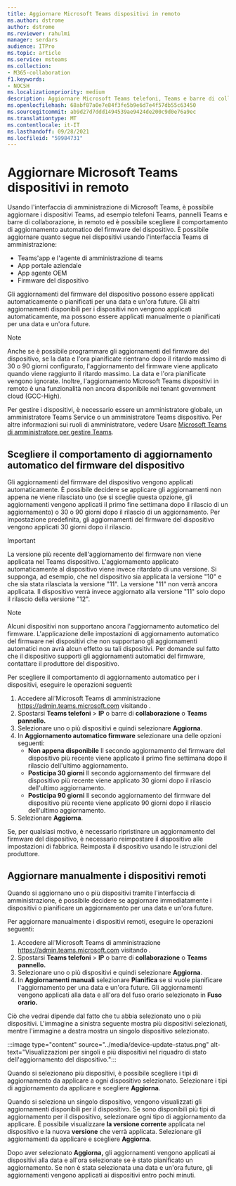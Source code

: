 ```yaml
---
title: Aggiornare Microsoft Teams dispositivi in remoto
ms.author: dstrome
author: dstrome
ms.reviewer: rahulmi
manager: serdars
audience: ITPro
ms.topic: article
ms.service: msteams
ms.collection:
- M365-collaboration
f1.keywords:
- NOCSH
ms.localizationpriority: medium
description: Aggiornare Microsoft Teams telefoni, Teams e barre di collaborazione in remoto usando l'interfaccia Teams di amministrazione
ms.openlocfilehash: 68abf87a0e7e84f3fe5b9e6d7e4f57db55c63450
ms.sourcegitcommit: ab9d27d7ddd1494539ae9424de200c9d0e76a9ec
ms.translationtype: MT
ms.contentlocale: it-IT
ms.lasthandoff: 09/28/2021
ms.locfileid: "59984731"
---
```

# <a name="update-microsoft-teams-devices-remotely"></a>Aggiornare Microsoft Teams dispositivi in remoto

Usando l'interfaccia di amministrazione di Microsoft Teams, è possibile aggiornare i dispositivi Teams, ad esempio telefoni Teams, pannelli Teams e barre di collaborazione, in remoto ed è possibile scegliere il comportamento di aggiornamento automatico del firmware del dispositivo. È possibile aggiornare quanto segue nei dispositivi usando l'interfaccia Teams di amministrazione:

- Teams'app e l'agente di amministrazione di teams
- App portale aziendale
- App agente OEM
- Firmware del dispositivo

Gli aggiornamenti del firmware del dispositivo possono essere applicati automaticamente o pianificati per una data e un'ora future. Gli altri aggiornamenti disponibili per i dispositivi non vengono applicati automaticamente, ma possono essere applicati manualmente o pianificati per una data e un'ora future.

> [!NOTE]
> Anche se è possibile programmare gli aggiornamenti del firmware del dispositivo, se la data e l'ora pianificate rientrano dopo il ritardo massimo di 30 o 90 giorni configurato, l'aggiornamento del firmware viene applicato quando viene raggiunto il ritardo massimo. La data e l'ora pianificate vengono ignorate. Inoltre, l'aggiornamento Microsoft Teams dispositivi in remoto è una funzionalità non ancora disponibile nei tenant government cloud (GCC-High).

Per gestire i dispositivi, è necessario essere un amministratore globale, un amministratore Teams Service o un amministratore Teams dispositivo. Per altre informazioni sui ruoli di amministratore, vedere Usare [Microsoft Teams di amministratore per gestire Teams](../using-admin-roles.md).

## <a name="choose-automatic-device-firmware-update-behavior"></a>Scegliere il comportamento di aggiornamento automatico del firmware del dispositivo

Gli aggiornamenti del firmware del dispositivo vengono applicati automaticamente. È possibile decidere se applicare gli aggiornamenti non appena ne viene rilasciato uno (se si sceglie questa opzione, gli aggiornamenti vengono applicati il primo fine settimana dopo il rilascio di un aggiornamento) o 30 o 90 giorni dopo il rilascio di un aggiornamento. Per impostazione predefinita, gli aggiornamenti del firmware del dispositivo vengono applicati 30 giorni dopo il rilascio.

> [!IMPORTANT]
> La versione più recente dell'aggiornamento del firmware non viene applicata nel Teams dispositivo. L'aggiornamento applicato automaticamente al dispositivo viene invece ritardato di una versione. Si supponga, ad esempio, che nel dispositivo sia applicata la versione "10" e che sia stata rilasciata la versione "11". La versione "11" non verrà ancora applicata. Il dispositivo verrà invece aggiornato alla versione "11" solo dopo il rilascio della versione "12".

> [!NOTE]
> Alcuni dispositivi non supportano ancora l'aggiornamento automatico del firmware. L'applicazione delle impostazioni di aggiornamento automatico del firmware nei dispositivi che non supportano gli aggiornamenti automatici non avrà alcun effetto su tali dispositivi. Per domande sul fatto che il dispositivo supporti gli aggiornamenti automatici del firmware, contattare il produttore del dispositivo.

Per scegliere il comportamento di aggiornamento automatico per i dispositivi, eseguire le operazioni seguenti:

1. Accedere all'Microsoft Teams di amministrazione https://admin.teams.microsoft.com visitando .
2. Spostarsi **Teams telefoni**  >  **IP** o barre di **collaborazione** o **Teams pannello.**
3. Selezionare uno o più dispositivi e quindi selezionare **Aggiorna**.
4. In **Aggiornamento automatico firmware** selezionare una delle opzioni seguenti:
    - **Non appena disponibile** Il secondo aggiornamento del firmware del dispositivo più recente viene applicato il primo fine settimana dopo il rilascio dell'ultimo aggiornamento.
    - **Posticipa 30 giorni** Il secondo aggiornamento del firmware del dispositivo più recente viene applicato 30 giorni dopo il rilascio dell'ultimo aggiornamento.
    - **Posticipa 90 giorni** Il secondo aggiornamento del firmware del dispositivo più recente viene applicato 90 giorni dopo il rilascio dell'ultimo aggiornamento.
5. Selezionare **Aggiorna**.

Se, per qualsiasi motivo, è necessario ripristinare un aggiornamento del firmware del dispositivo, è necessario reimpostare il dispositivo alle impostazioni di fabbrica. Reimposta il dispositivo usando le istruzioni del produttore.  

## <a name="manually-update-remote-devices"></a>Aggiornare manualmente i dispositivi remoti

Quando si aggiornano uno o più dispositivi tramite l'interfaccia di amministrazione, è possibile decidere se aggiornare immediatamente i dispositivi o pianificare un aggiornamento per una data e un'ora future.

Per aggiornare manualmente i dispositivi remoti, eseguire le operazioni seguenti:

1. Accedere all'Microsoft Teams di amministrazione https://admin.teams.microsoft.com visitando .
2. Spostarsi **Teams telefoni**  >  **IP** o barre di **collaborazione** o **Teams pannello.**
3. Selezionare uno o più dispositivi e quindi selezionare **Aggiorna**.
4. In **Aggiornamenti manuali** selezionare **Pianifica** se si vuole pianificare l'aggiornamento per una data e un'ora future. Gli aggiornamenti vengono applicati alla data e all'ora del fuso orario selezionato in **Fuso orario.**

Ciò che vedrai dipende dal fatto che tu abbia selezionato uno o più dispositivi. L'immagine a sinistra seguente mostra più dispositivi selezionati, mentre l'immagine a destra mostra un singolo dispositivo selezionato.

:::image type="content" source="../media/device-update-status.png" alt-text="Visualizzazioni per singoli e più dispositivi nel riquadro di stato dell'aggiornamento del dispositivo.":::

Quando si selezionano più dispositivi, è possibile scegliere i tipi di aggiornamento da applicare a ogni dispositivo selezionato. Selezionare i tipi di aggiornamento da applicare e scegliere **Aggiorna**.

Quando si seleziona un singolo dispositivo, vengono visualizzati gli aggiornamenti disponibili per il dispositivo. Se sono disponibili più tipi di aggiornamento per il dispositivo, selezionare ogni tipo di aggiornamento da applicare. È possibile visualizzare **la versione corrente** applicata nel dispositivo e la nuova **versione** che verrà applicata. Selezionare gli aggiornamenti da applicare e scegliere **Aggiorna**.

Dopo aver selezionato **Aggiorna,** gli aggiornamenti vengono applicati ai dispositivi alla data e all'ora selezionate se è stato pianificato un aggiornamento. Se non è stata selezionata una data e un'ora future, gli aggiornamenti vengono applicati ai dispositivi entro pochi minuti.
